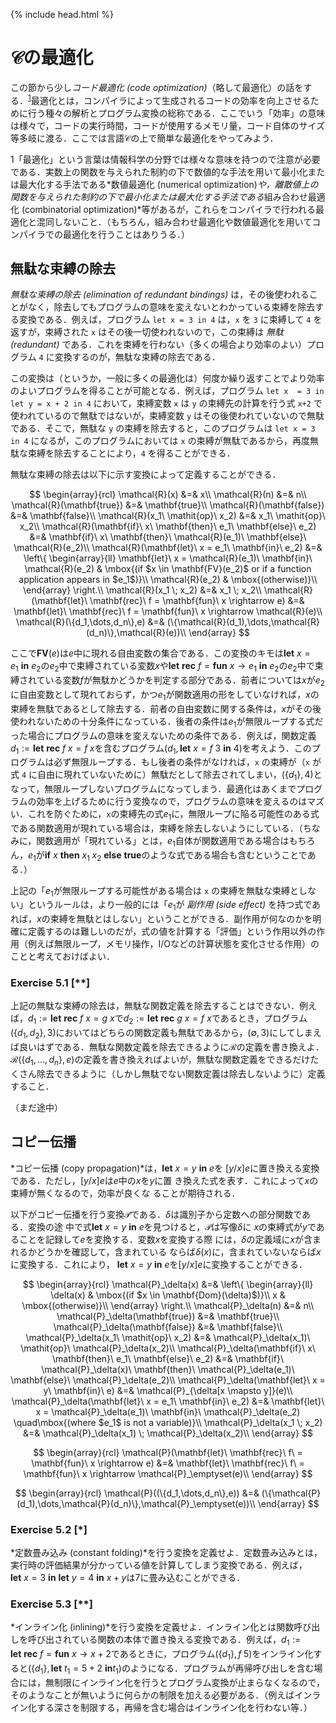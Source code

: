 {% include head.html %}

# $\mathcal{C}$の最適化

この節から少し*コード最適化 (code optimization)*（略して最適化）の話をする．<sup>[1](#optimization)</sup>最適化とは，コンパイラによって生成されるコードの効率を向上させるために行う種々の解析とプログラム変換の総称である．ここでいう「効率」の意味は様々で，コードの実行時間，コードが使用するメモリ量，コード自体のサイズ等多岐に渡る．ここでは言語$\mathcal{C}$の上で簡単な最適化をやってみよう．

<a name="optimization">1</a>「最適化」という言葉は情報科学の分野では様々な意味を持つので注意が必要である．実数上の関数を与えられた制約の下で数値的な手法を用いて最小化または最大化する手法である*数値最適化 (numerical optimization)*や，離散値上の関数を与えられた制約の下で最小化または最大化する手法である*組み合わせ最適化 (combinatorial optimization)*等があるが，これらをコンパイラで行われる最適化と混同しないこと．（もちろん，組み合わせ最適化や数値最適化を用いてコンパイラでの最適化を行うことはありうる．）
	
## 無駄な束縛の除去

_無駄な束縛の除去 (elimination of redundant bindings)_ は，その後使われることがなく，除去してもプログラムの意味を変えないとわかっている束縛を除去する変換である．例えば，プログラム `let x = 3 in 4` は，`x` を `3` に束縛して `4` を返すが，束縛された `x` はその後一切使われないので，この束縛は _無駄 (redundant)_ である．これを束縛を行わない（多くの場合より効率のよい）プログラム `4` に変換するのが，無駄な束縛の除去である．

この変換は（というか，一般に多くの最適化は）何度か繰り返すことでより効率のよいプログラムを得ることが可能となる．例えば，プログラム `let x  = 3 in let y = x + 2 in 4` において，束縛変数 `x` は `y` の束縛先の計算を行う式 `x+2` で使われているので無駄ではないが，束縛変数 `y` はその後使われていないので無駄である．そこで，無駄な `y` の束縛を除去すると，このプログラムは `let x = 3 in 4` になるが，このプログラムにおいては `x` の束縛が無駄であるから，再度無駄な束縛を除去することにより，`4` を得ることができる．

無駄な束縛の除去は以下に示す変換によって定義することができる．

$$
\begin{array}{rcl}
	\mathcal{R}(x) &=& x\\
    \mathcal{R}(n) &=& n\\
    \mathcal{R}(\mathbf{true}) &=& \mathbf{true}\\
    \mathcal{R}(\mathbf{false}) &=& \mathbf{false}\\
    \mathcal{R}(x_1\ \mathit{op}\ x_2) &=& x_1\ \mathit{op}\ x_2\\
    \mathcal{R}(\mathbf{if}\ x\ \mathbf{then}\ e_1\ \mathbf{else}\ e_2) &=& \mathbf{if}\ x\ \mathbf{then}\ \mathcal{R}(e_1)\ \mathbf{else}\ \mathcal{R}(e_2)\\
    \mathcal{R}(\mathbf{let}\ x = e_1\ \mathbf{in}\ e_2) &=&
	\left\{
        \begin{array}{ll}
          \mathbf{let}\ x = \mathcal{R}(e_1)\ \mathbf{in}\ \mathcal{R}(e_2) & \mbox{(if $x \in \mathbf{FV}(e_2)$ or if a function application appears in $e_1$)}\\
          \mathcal{R}(e_2) & \mbox{(otherwise)}\\
        \end{array}
        \right.\\
    \mathcal{R}(x_1 \; x_2) &=& x_1 \; x_2\\
    \mathcal{R}(\mathbf{let}\ \mathbf{rec}\ f = \mathbf{fun}\ x \rightarrow e) &=&
    \mathbf{let}\ \mathbf{rec}\ f = \mathbf{fun}\ x \rightarrow \mathcal{R}(e)\\
    \mathcal{R}(\{d_1,\dots,d_n\},e) &=& (\{\mathcal{R}(d_1),\dots,\mathcal{R}(d_n)\},\mathcal{R}(e))\\
  \end{array}
$$


ここで$\mathbf{FV}(e)$は$e$中に現れる自由変数の集合である．この変換のキモは$\mathbf{let}\ x = e_1\ \mathbf{in}\ e_2$の$e_2$中で束縛されている変数$x$や$\mathbf{let}\ \mathbf{rec}\ f = \mathbf{fun}\ x \rightarrow e_1\ \mathbf{in}\ e_2$の$e_2$中で束縛されている変数$f$が無駄かどうかを判定する部分である．前者については$x$が$e_2$に自由変数として現れておらず，かつ$e_1$が関数適用の形をしていなければ，$x$の束縛を無駄であるとして除去する．前者の自由変数に関する条件は，$x$がその後使われないための十分条件になっている．後者の条件は$e_1$が無限ループする式だった場合にプログラムの意味を変えないための条件である．例えば，関数定義$d_1 := \mathbf{let}\ \mathbf{rec}\ f \; x = f \; x$を含むプログラム$(d_1, \mathbf{let}\ x = f\ 3 \ \mathbf{in}\ 4)$を考えよう．このプログラムは必ず無限ループする．もし後者の条件がなければ，`x` の束縛が（`x` が式 `4` に自由に現れていないために）無駄だとして除去されてしまい，$(\{d_1\}, 4)$となって，無限ループしないプログラムになってしまう．最適化はあくまでプログラムの効率を上げるために行う変換なので，プログラムの意味を変えるのはマズい．これを防ぐために，`x`の束縛先の式$e_1$に，無限ループに陥る可能性のある式である関数適用が現れている場合は，束縛を除去しないようにしている．（ちなみに，関数適用が「現れている」とは，$e_1$自体が関数適用である場合はもちろん，$e_1$が$\mathbf{if}\ x\ \mathbf{then}\ x_1\; x_2\ \mathbf{else}\ \mathbf{true}$のような式である場合も含むということである．）

<!--
\footnote{$\mathcal{C}$では，ある式の評価が無限ループに陥るためには，関数適用を行わなければならない．（多分．）}
-->

上記の「$e_1$が無限ループする可能性がある場合は `x` の束縛を無駄な束縛としない」というルールは，より一般的には「$e_1$が _副作用 (side effect)_ を持つ式であれば，$x$の束縛を無駄とはしない」ということができる．副作用が何なのかを明確に定義するのは難しいのだが，式の値を計算する「評価」という作用以外の作用（例えば無限ループ，メモリ操作，I/Oなどの計算状態を変化させる作用）のことと考えておけばよい．

### Exercise 5.1 [**]
  
上記の無駄な束縛の除去は，無駄な関数定義を除去することはできない．例えば，$d_1 := \mathbf{let}\ \mathbf{rec}\ f\ x = g\ x$で$d_2 := \mathbf{let}\ \mathbf{rec}\ g\ x = f\ x$であるとき，プログラム$(\{d_1,d_2\},3)$においてはどちらの関数定義も無駄であるから，$(\emptyset,3)$にしてしまえば良いはずである．無駄な関数定義を除去できるように$\mathcal{R}$の定義を書き換えよ．$\mathcal{R}(\{d_1,\dots,d_n\},e)$の定義を書き換えればよいが，無駄な関数定義をできるだけたくさん除去できるように（しかし無駄でない関数定義は除去しないように）定義すること．

（まだ途中）

## コピー伝播

*コピー伝播 (copy propagation)*は，$\mathbf{let}\ x = y\ \mathbf{in}\ e$を
$[y/x]e$に置き換える変換である．ただし，$[y/x]e$は$e$中の$x$を$y$に置
き換えた式を表す．これによって$x$の束縛が無くなるので，効率が良くな
ることが期待される．

以下がコピー伝播を行う変換$\mathcal{P}$である．$\delta$は識別子から定数への部分関数である．変換の途
中で式$\mathbf{let}\ x = y\ \mathbf{in}\ e$を見つけると，$\mathcal{P}$は写像$\delta$に
$x$の束縛式が$y$であることを記録して$e$を変換する．変数$x$を変換する際
には，$\delta$の定義域に$x$が含まれるかどうかを確認して，含まれている
ならば$\delta(x)$に，含まれていないならば$x$に変換する．これにより，
$\mathbf{let}\ x = y\ \mathbf{in}\ e$を$[y/x]e$に変換することができる．


$$
\begin{array}{rcl}
\mathcal{P}_\delta(x) &=&
\left\{
\begin{array}{ll}
\delta(x) & \mbox{(if $x \in \mathbf{Dom}(\delta)$)}\\
	x & \mbox{(otherwise)}\\
\end{array}
\right.\\
\mathcal{P}_\delta(n) &=& n\\
\mathcal{P}_\delta(\mathbf{true}) &=& \mathbf{true}\\
	\mathcal{P}_\delta(\mathbf{false}) &=& \mathbf{false}\\
\mathcal{P}_\delta(x_1\ \mathit{op}\ x_2) &=& \mathcal{P}_\delta(x_1)\ \mathit{op}\ \mathcal{P}_\delta(x_2)\\
	\mathcal{P}_\delta(\mathbf{if}\ x\ \mathbf{then}\ e_1\ \mathbf{else}\ e_2) &=& \mathbf{if}\ \mathcal{P}_\delta(x)\ \mathbf{then}\ \mathcal{P}_\delta(e_1)\ \mathbf{else}\ \mathcal{P}_\delta(e_2)\\
\mathcal{P}_\delta(\mathbf{let}\ x = y\ \mathbf{in}\ e) &=& \mathcal{P}_{\delta[x \mapsto y]}(e)\\
\mathcal{P}_\delta(\mathbf{let}\ x = e_1\ \mathbf{in}\ e_2) &=& \mathbf{let}\ x = \mathcal{P}_\delta(e_1)\ \mathbf{in}\ \mathcal{P}_\delta(e_2) \quad\mbox{(where $e_1$ is not a variable)}\\
\mathcal{P}_\delta(x_1 \; x_2) &=& \mathcal{P}_\delta(x_1) \; \mathcal{P}_\delta(x_2)\\
\end{array}
$$

$$
\begin{array}{rcl}
\mathcal{P}(\mathbf{let}\ \mathbf{rec}\ f\ = \mathbf{fun}\ x \rightarrow e) &=&
	\mathbf{let}\ \mathbf{rec}\ f\ = \mathbf{fun}\ x \rightarrow \mathcal{P}_\emptyset(e)\\
\end{array}
$$
	
$$
\begin{array}{rcl}
\mathcal{P}((\{d_1,\dots,d_n\},e)) &=&
(\{\mathcal{P}(d_1),\dots,\mathcal{P}(d_n)\},\mathcal{P}_\emptyset(e))\\
\end{array}
$$

### Exercise 5.2 [*]

*定数畳み込み (constant folding)*を行う変換を定義せよ．定数畳み込みとは，実行時の評価結果が分かっている値を計算してしまう変換である．例えば，$\mathbf{let}\ x = 3\ \mathbf{in}\ \mathbf{let}\ y = 4\ \mathbf{in}\ x + y$は$7$に畳み込むことができる．

### Exercise 5.3 [**]

*インライン化 (inlining)*を行う変換を定義せよ．インライン化とは関数呼び出しを呼び出されている関数の本体で置き換える変換である．例えば，$d_1 := \mathbf{let}\ \mathbf{rec}\ f = \mathbf{fun}\ x \rightarrow x + 2$であるときに，プログラム$(\{d_1\},f \; 5)$をインライン化すると$(\{d_1\}, \mathbf{let}\ t_1 = 5 + 2\ \mathbf{in} t_1)$のようになる．プログラムが再帰呼び出しを含む場合には，無制限にインライン化を行うとプログラム変換が止まらなくなるので，そのようなことが無いように何らかの制限を加える必要がある．（例えばインライン化する深さを制限する，再帰を含む場合はインライン化を行わない等．）
